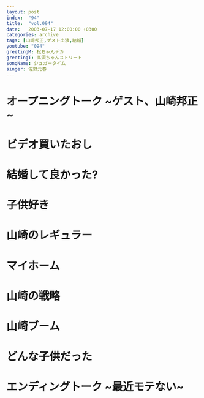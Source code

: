 ```yaml
---
layout: post
index:  "94"
title:  "vol.094"
date:   2003-07-17 12:00:00 +0300
categories: archive
tags: [山崎邦正,ゲスト出演,結婚]
youtube: "094"
greetingM: 松ちゃんデカ
greetingT: 高須ちゃんストリート
songName: シュガータイム
singer: 佐野元春
---
```


# オープニングトーク ~ゲスト、山崎邦正~


# ビデオ買いたおし


# 結婚して良かった?


# 子供好き


# 山崎のレギュラー


# マイホーム


# 山崎の戦略


# 山崎ブーム


# どんな子供だった


# エンディングトーク ~最近モテない~
